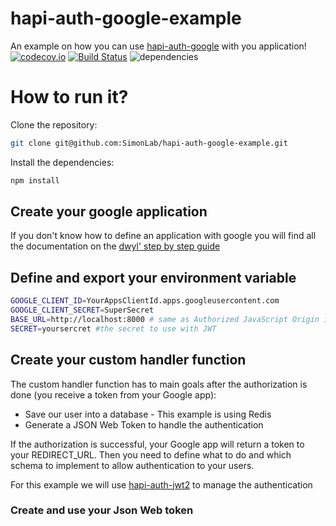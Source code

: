 # hapi-auth-google-example

An example on how you can use [hapi-auth-google](https://github.com/dwyl/hapi-auth-google) with you application!
[![codecov.io](https://codecov.io/github/SimonLab/hapi-auth-google-example/coverage.svg?branch=master)](https://codecov.io/github/SimonLab/hapi-auth-google-example?branch=master)
[![Build Status](https://travis-ci.org/SimonLab/hapi-auth-google-example.svg?branch=master)](https://travis-ci.org/SimonLab/hapi-auth-google-example)
![dependencies](https://david-dm.org/SimonLab/hapi-auth-google-example.svg)
# How to run it?



Clone the repository:

```sh
git clone git@github.com:SimonLab/hapi-auth-google-example.git
```

Install the dependencies:

```sh
npm install
```

## Create your google application

If you don't know how to define an application with google you will find all the documentation on the [dwyl' step by step guide](https://github.com/dwyl/hapi-auth-google/blob/master/GOOGLE-APP-STEP-BY-STEP-GUIDE.md)

## Define and export your environment variable

```sh
GOOGLE_CLIENT_ID=YourAppsClientId.apps.googleusercontent.com
GOOGLE_CLIENT_SECRET=SuperSecret
BASE_URL=http://localhost:8000 # same as Authorized JavaScript Origin in your google app
SECRET=yoursercret #the secret to use with JWT
```

## Create your custom handler function

The custom handler function has to main goals after the authorization is done (you receive a token from your Google app):

* Save our user into a database - This example is using Redis
* Generate a JSON Web Token to handle the authentication

If the authorization is successful, your Google app will return a token to your REDIRECT_URL. Then you need to define what to do and which schema to implement to allow authentication to your users.

For this example we will use [hapi-auth-jwt2](https://github.com/dwyl/hapi-auth-jwt2) to manage the authentication

### Create and use your Json Web token
